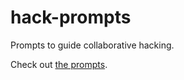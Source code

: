 # hack-prompts
Prompts to guide collaborative hacking.

Check out [the prompts](https://github.com/SeattleJSHackers/hack-prompts/blob/master/prompts.md).
